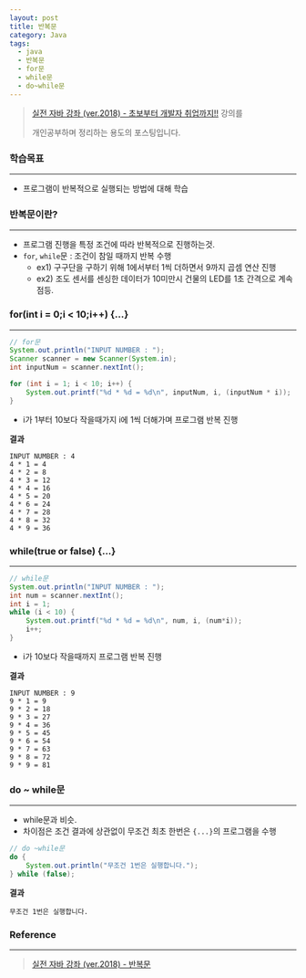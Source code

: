 ```yaml
---
layout: post
title: 반복문
category: Java
tags:
  - java
  - 반복문
  - for문
  - while문
  - do~while문
---
```




> [실전 자바 강좌 (ver.2018) - 초보부터 개발자 취업까지!!](https://www.inflearn.com/course/%EC%8B%A4%EC%A0%84-%EC%9E%90%EB%B0%94_java-renew/) 강의를
>
> 개인공부하며 정리하는 용도의 포스팅입니다.



### 학습목표

---

- 프로그램이 반복적으로 실행되는 방법에 대해 학습



### 반복문이란?

---

- 프로그램 진행을 특정 조건에 따라 반복적으로 진행하는것.
- `for`, `while`문 : 조건이 참일 때까지 반복 수행
  - ex1) 구구단을 구하기 위해 1에서부터 1씩 더하면서 9까지 곱셈 연산 진행
  - ex2) 조도 센서를 센싱한 데이터가 10미만시 건물의 LED를 1초 간격으로 계속 점등.







### for(int i = 0;i < 10;i++) {...}

---

```java
// for문
System.out.println("INPUT NUMBER : ");
Scanner scanner = new Scanner(System.in);
int inputNum = scanner.nextInt();

for (int i = 1; i < 10; i++) {
    System.out.printf("%d * %d = %d\n", inputNum, i, (inputNum * i));
}
```

- i가 1부터 10보다 작을때가지 i에 1씩 더해가며 프로그램 반복 진행



**결과**

```
INPUT NUMBER : 4
4 * 1 = 4
4 * 2 = 8
4 * 3 = 12
4 * 4 = 16
4 * 5 = 20
4 * 6 = 24
4 * 7 = 28
4 * 8 = 32
4 * 9 = 36
```





### while(true or false) {...}

---

```java
// while문
System.out.println("INPUT NUMBER : ");
int num = scanner.nextInt();
int i = 1;
while (i < 10) {
    System.out.printf("%d * %d = %d\n", num, i, (num*i));
    i++;
}

```

- i가 10보다 작을때까지 프로그램 반복 진행



**결과**

```
INPUT NUMBER : 9
9 * 1 = 9
9 * 2 = 18
9 * 3 = 27
9 * 4 = 36
9 * 5 = 45
9 * 6 = 54
9 * 7 = 63
9 * 8 = 72
9 * 9 = 81
```



### do ~ while문

------

- while문과 비슷.
- 차이점은 조건 결과에 상관없이 무조건 최초 한번은 `{...}`의 프로그램을 수행

```java
// do ~while문
do {
    System.out.println("무조건 1번은 실행합니다.");
} while (false);

```





**결과**

```
무조건 1번은 실행합니다.
```



### Reference

---

> [실전 자바 강좌 (ver.2018) - 반복문](https://www.inflearn.com/course/%EC%8B%A4%EC%A0%84-%EC%9E%90%EB%B0%94_java-renew/%EB%B0%98%EB%B3%B5%EB%AC%B8-9/)

